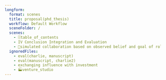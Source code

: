```yaml
---
longform:
  format: scenes
  title: proposal(phd_thesis)
  workflow: Default Workflow
  sceneFolder: /
  scenes:
    - 🗄️table_of_contents
    - IV Conclusion Integration and Evaluation
    - 🌙simulated collaboration based on observed belief and goal of role model charlie, scott, vikash, moshe, jinhua
  ignoredFiles:
    - eval(charlie, manuscript)
    - eval(manuscript, charlie2)
    - exchanging influence with investment
    - 🏭venture_studio
---
```

